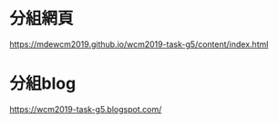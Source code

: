 
# 分組網頁

https://mdewcm2019.github.io/wcm2019-task-g5/content/index.html

# 分組blog
https://wcm2019-task-g5.blogspot.com/